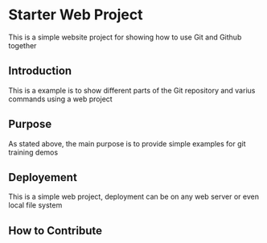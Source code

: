 # Starter Web Project

This is a simple website project for showing how to use  Git and Github together 

## Introduction

This is a example is to show different parts of the Git repository and  varius commands using a web project 

## Purpose

As stated above, the main purpose is to provide simple examples for git training demos

## Deployement 

This is a simple web project, deployment can be on any web server or even local file system

## How to Contribute


